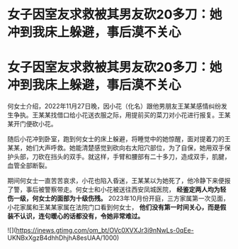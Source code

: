 # 女子因室友求救被其男友砍20多刀：她冲到我床上躲避，事后漠不关心

# 女子因室友求救被其男友砍20多刀：她冲到我床上躲避，事后漠不关心

何女士介绍，2022年11月27日晚，因小花（化名）跟他男朋友王某某感情纠纷发生争执。王某某找借口给小花送衣服之际，用提前买的菜刀对小花进行报复。王某某开门便砍小花。

随后小花冲到卧室，跑到何女士的床上躲避，将睡觉中的她惊醒，面对提着刀的王某某，她们大声呼救。她能清楚感觉到砍向右太阳穴部位，为了自保，她用双手保护头部，刀砍在挡头的双手。就这样，手臂和腰部有二十多刀，造成双手，肌腱，血管全部断裂。

期间何女士一直苦苦哀求，小花也陷入昏迷，王某某以为她死了，他冷静下来便报了警，事后被警察带走。何女士和小花被送往西安凤城医院，
**经鉴定两人均为轻伤一级，何女士的面部为十级伤残。** 2023年10月份开庭，三方家属第一次见面，小花家属和王某某家属在法院门口看到何女士，
**他们没有第一时间关心，而是假装不认识，连句暖心的话都没有，令她非常难过。**

![](https://inews.gtimg.com/om_bt/OVc0XVXJr3i9nNwLs-0qEe-
UKNBxXgzB4dhhDhjhA8esUAA/1000)


